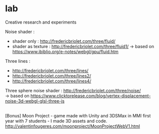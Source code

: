 # lab
Creative research and experiments

Noise shader : 
- shader only : http://fredericbriolet.com/three/fluid/
- shader as texture : http://fredericbriolet.com/three/fluid1/
-> based on https://www.ibiblio.org/e-notes/webgl/gpu/fluid.htm

Three lines : 
- http://fredericbriolet.com/three/lines/
- http://fredericbriolet.com/three/lines2/
- http://fredericbriolet.com/three/lines4/

Three sphere noise shader : http://fredericbriolet.com/three/noise/ <br/>
-> based on https://www.clicktorelease.com/blog/vertex-displacement-noise-3d-webgl-glsl-three-js
<br/><br/>

[Bonus] Moon Project - game made with Unity and 3DSMax in MMI first year with 7 students - I made 3D assets and code.
http://valentinfougeres.com/moonproject/MoonProjectWebV1.html
